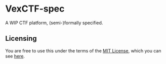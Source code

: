 # VexCTF-spec
A WIP CTF platform, (semi-)formally specified.

## Licensing

You are free to use this under the terms of the [MIT License](choosealicense.com/licenses/mit/), which you can see [here](https://github.com/Vexillologists/VexCTF-spec/blob/master/LICENSE).